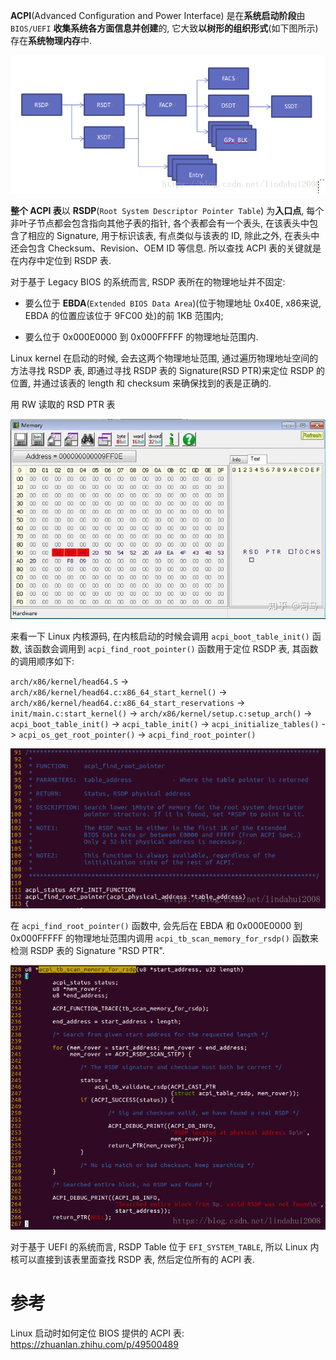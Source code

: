 

**ACPI**(Advanced Configuration and Power Interface) 是在**系统启动阶段**由 `BIOS/UEFI` **收集系统各方面信息并创建**的, 它大致**以树形的组织形式**(如下图所示)存在**系统物理内存**中.

![2021-09-14-22-14-12.png](./images/2021-09-14-22-14-12.png)

**整个 ACPI 表**以 **RSDP**(`Root System Descriptor Pointer Table`) 为**入口点**, 每个非叶子节点都会包含指向其他子表的指针, 各个表都会有一个表头, 在该表头中包含了相应的 Signature, 用于标识该表, 有点类似与该表的 ID, 除此之外, 在表头中还会包含 Checksum、Revision、OEM ID 等信息. 所以查找 ACPI 表的关键就是在内存中定位到 RSDP 表.

对于基于 Legacy BIOS 的系统而言, RSDP 表所在的物理地址并不固定:

* 要么位于 **EBDA**(`Extended BIOS Data Area`)(位于物理地址 0x40E, x86来说, EBDA 的位置应该位于 9FC00 处)的前 1KB 范围内;

* 要么位于 0x000E0000 到 0x000FFFFF 的物理地址范围内.

Linux kernel 在启动的时候, 会去这两个物理地址范围, 通过遍历物理地址空间的方法寻找 RSDP 表, 即通过寻找 RSDP 表的 Signature(RSD PTR)来定位 RSDP 的位置, 并通过该表的 length 和 checksum 来确保找到的表是正确的.

用 RW 读取的 RSD PTR 表

![2021-09-14-22-25-00.png](./images/2021-09-14-22-25-00.png)

来看一下 Linux 内核源码, 在内核启动的时候会调用 `acpi_boot_table_init()` 函数, 该函数会调用到 `acpi_find_root_pointer()` 函数用于定位 RSDP 表, 其函数的调用顺序如下:

`arch/x86/kernel/head64.S` -> `arch/x86/kernel/head64.c:x86_64_start_kernel()` -> `arch/x86/kernel/head64.c:x86_64_start_reservations` -> `init/main.c:start_kernel()` -> `arch/x86/kernel/setup.c:setup_arch()` -> `acpi_boot_table_init()` -> `acpi_table_init()` -> `acpi_initialize_tables()` -> `acpi_os_get_root_pointer()` -> `acpi_find_root_pointer()`

![2021-09-14-22-22-49.png](./images/2021-09-14-22-22-49.png)

在 `acpi_find_root_pointer()` 函数中, 会先后在 EBDA 和 0x000E0000 到 0x000FFFFF 的物理地址范围内调用 `acpi_tb_scan_memory_for_rsdp()` 函数来检测 RSDP 表的 Signature "RSD PTR".

![2021-09-14-22-23-16.png](./images/2021-09-14-22-23-16.png)

对于基于 UEFI 的系统而言, RSDP Table 位于 `EFI_SYSTEM_TABLE`, 所以 Linux 内核可以直接到该表里面查找 RSDP 表, 然后定位所有的 ACPI 表.




# 参考

Linux 启动时如何定位 BIOS 提供的 ACPI 表: https://zhuanlan.zhihu.com/p/49500489

